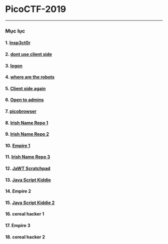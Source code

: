 # PicoCTF-2019
---
### Mục lục

#### 1. [Insp3ct0r](https://github.com/KaitoRyouga/PicoCTF-2019/tree/master/Insp3ct0r)

#### 2. [dont use client side](https://github.com/KaitoRyouga/PicoCTF-2019/tree/master/dont%20use%20client%20side)

#### 3. [logon](https://github.com/KaitoRyouga/PicoCTF-2019/tree/master/logon)

#### 4. [where are the robots](https://github.com/KaitoRyouga/PicoCTF-2019/tree/master/where%20are%20the%20robots)

#### 5. [Client side again](https://github.com/KaitoRyouga/PicoCTF-2019/tree/master/Client%20side%20again)

#### 6. [Open to admins](https://github.com/KaitoRyouga/PicoCTF-2019/tree/master/Open%20to%20admins)

#### 7. [picobrowser](https://github.com/KaitoRyouga/PicoCTF-2019/tree/master/picobrowser)

#### 8. [Irish Name Repo 1](https://github.com/KaitoRyouga/PicoCTF-2019/tree/master/Irish%20Name%20Repo%201)

#### 9. [Irish Name Repo 2](https://github.com/KaitoRyouga/PicoCTF-2019/tree/master/Irish%20Name%20Repo%202)

#### 10. [Empire 1](https://github.com/KaitoRyouga/PicoCTF-2019/tree/master/Empire%201)

#### 11. [Irish Name Repo 3](https://github.com/KaitoRyouga/PicoCTF-2019/tree/master/Irish%20Name%20Repo%203)

#### 12. [JaWT Scratchpad](https://github.com/KaitoRyouga/PicoCTF-2019/tree/master/JaWT%20Scratchpad)

#### 13. [Java Script Kiddie](https://github.com/KaitoRyouga/PicoCTF-2019/tree/master/Java%20Script%20Kiddie)

#### 14. Empire 2

#### 15. [Java Script Kiddie 2](https://github.com/KaitoRyouga/PicoCTF-2019/tree/master/Java%20Script%20Kiddie%202)

#### 16. cereal hacker 1

#### 17. Empire 3

#### 18. cereal hacker 2
